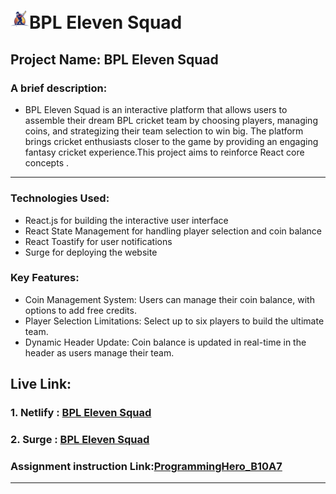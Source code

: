 


# <img width="30px" src="./src/assets/logo-footer.png"/>BPL Eleven Squad

## Project Name: BPL Eleven Squad

### A brief description: 
- BPL Eleven Squad is an interactive platform that allows users to assemble their dream BPL cricket team by choosing players, managing coins, and strategizing their team selection to win big. The platform brings cricket enthusiasts closer to the game by providing an engaging fantasy cricket experience.This project aims to reinforce React core concepts
.
---

### Technologies Used:

- React.js for building the interactive user interface
-  React State Management for handling player selection and coin balance
-  React Toastify for user notifications
-  Surge for deploying the website

### Key Features:

- Coin Management System: Users can manage their coin balance, with options to add free credits. 
- Player Selection Limitations: Select up to six players to build the ultimate team.
- Dynamic Header Update: Coin balance is updated in real-time in the header as users manage their team.

##  Live Link: 
### 1. Netlify : [BPL Eleven Squad](https://bpl-eleven-squad.netlify.app/)
### 2. Surge : [BPL Eleven Squad](https://bpl-eleven-squad.surge.sh/)

### Assignment instruction Link:[ProgrammingHero_B10A7](https://github.com/ProgrammingHero1/B10A7-Select-Your-XI?tab=readme-ov-file)




<hr/>